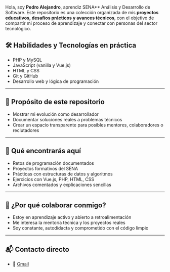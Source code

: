 # 
Hola, soy **Pedro Alejandro**, aprendiz SENA** Análisis y Desarrollo de Software. Este repositorio es una colección organizada de mis **proyectos educativos, desafíos prácticos y avances técnicos**, con el objetivo de compartir mi proceso de aprendizaje y conectar con personas del sector tecnológico.

## 🛠️ Habilidades y Tecnologías en práctica

- PHP y MySQL  
- JavaScript (vanilla y Vue.js)  
- HTML y CSS  
- Git y GitHub  
- Desarrollo web y lógica de programación

---

## 🎯 Propósito de este repositorio

- Mostrar mi evolución como desarrollador  
- Documentar soluciones reales a problemas técnicos  
- Crear un espacio transparente para posibles mentores, colaboradores o reclutadores

---

## 📁 Qué encontrarás aquí

- Retos de programación documentados  
- Proyectos formativos del SENA  
- Prácticas con estructuras de datos y algoritmos  
- Ejercicios con Vue.js, PHP, HTML, CSS  
- Archivos comentados y explicaciones sencillas

---

## 🤝 ¿Por qué colaborar conmigo?

- Estoy en aprendizaje activo y abierto a retroalimentación  
- Me interesa la mentoría técnica y los proyectos reales  
- Soy constante, autodidacta y comprometido con el código limpio

---

## 📬 Contacto directo

- 💼 [Gmail](pedroalejandroflorez20@gmail.com)
